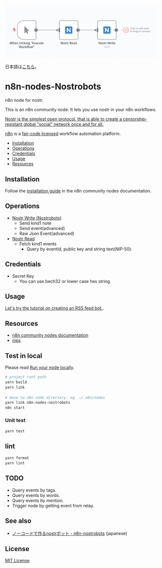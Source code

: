 <img src="./assets/top-image.png" width=600px height=auto />

日本語は[こちら](./README-ja.md)。

# n8n-nodes-Nostrobots

n8n node for nostr.

This is an n8n community node. It lets you use nostr in your n8n workflows.

[Nostr is the simplest open protocol. that is able to create a censorship-resistant global "social" network once and for all.](https://github.com/nostr-protocol/nostr)


[n8n](https://n8n.io/) is a [fair-code licensed](https://docs.n8n.io/reference/license/) workflow automation platform.

* [Installation](#installation)  
* [Operations](#operations)  
* [Credentials](#credentials)
* [Usage](#usage)
* [Resources](#resources)  

## Installation

Follow the [installation guide](https://docs.n8n.io/integrations/community-nodes/installation/) in the n8n community nodes documentation.

## Operations

- [Nostr Write (Nostrobots)](./doc/write.md)
  - Send kind1 note
  - Send event(advanced)
  - Raw Json Event(advanced)
- [Nostr Read](./doc/read.md)
  - Fetch kind1 events
    - Query by eventId, public key and string text(NIP-50).

## Credentials

- Secret Key
  - You can use bech32 or lower case hex string.

## Usage

[Let's try the tutorial on creating an RSS feed bot.](./doc/rss-feed-bot.md).

## Resources

* [n8n community nodes documentation](https://docs.n8n.io/integrations/community-nodes/)
* [nips](https://github.com/nostr-protocol/nips#nips)


## Test in local

Please read [Run your node locally](https://docs.n8n.io/integrations/creating-nodes/test/run-node-locally/#run-your-node-locally).

``` sh
# project root path
yarn build
yarn link

# move to n8n node directory. eg. ~/.n8n/nodes
yarn link n8n-nodes-nostrobots
n8n start
```

### Unit test

``` sh
yarn test
```

## lint

``` sh
yarn format
yarn lint
```

## TODO

- Query events by tags.
- Query events by words.
- Query events by mention.
- Trigger node by getting event from relay.

## See also

- [ノーコードで作るnostrボット - n8n-nostrobots](https://habla.news/u/ocknamo@ocknamo.com/1702402471044) (japanese)

## License

[MIT License](LICENSE.md)
